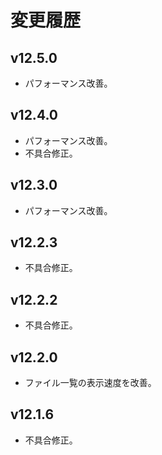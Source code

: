# 変更履歴

## v12.5.0
* パフォーマンス改善。

## v12.4.0
* パフォーマンス改善。
* 不具合修正。

## v12.3.0
* パフォーマンス改善。

## v12.2.3
* 不具合修正。

## v12.2.2
* 不具合修正。

## v12.2.0
* ファイル一覧の表示速度を改善。

## v12.1.6
* 不具合修正。
